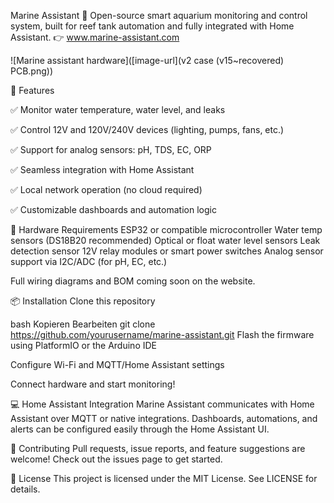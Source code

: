 Marine Assistant 🐠
Open-source smart aquarium monitoring and control system, built for reef tank automation and fully integrated with Home Assistant.
👉 www.marine-assistant.com

![Marine assistant hardware]([image-url](v2 case (v15~recovered) PCB.png))

🌟 Features

✅ Monitor water temperature, water level, and leaks

✅ Control 12V and 120V/240V devices (lighting, pumps, fans, etc.)

✅ Support for analog sensors: pH, TDS, EC, ORP

✅ Seamless integration with Home Assistant

✅ Local network operation (no cloud required)

✅ Customizable dashboards and automation logic

🔧 Hardware Requirements
ESP32 or compatible microcontroller
Water temp sensors (DS18B20 recommended)
Optical or float water level sensors
Leak detection sensor
12V relay modules or smart power switches
Analog sensor support via I2C/ADC (for pH, EC, etc.)

Full wiring diagrams and BOM coming soon on the website.

📦 Installation
Clone this repository

bash
Kopieren
Bearbeiten
git clone https://github.com/yourusername/marine-assistant.git
Flash the firmware using PlatformIO or the Arduino IDE

Configure Wi-Fi and MQTT/Home Assistant settings

Connect hardware and start monitoring!

💻 Home Assistant Integration
Marine Assistant communicates with Home Assistant over MQTT or native integrations.
Dashboards, automations, and alerts can be configured easily through the Home Assistant UI.


🤝 Contributing
Pull requests, issue reports, and feature suggestions are welcome! Check out the issues page to get started.

📜 License
This project is licensed under the MIT License. See LICENSE for details.
